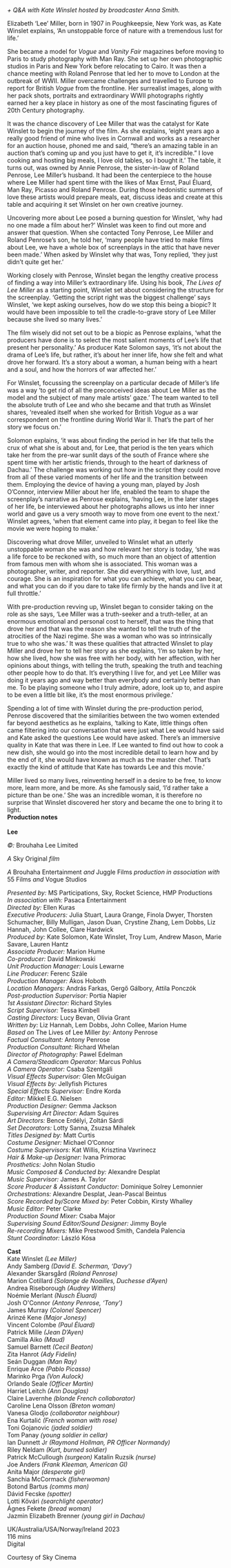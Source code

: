 

_+ Q&A with Kate Winslet hosted by broadcaster Anna Smith._

Elizabeth ‘Lee’ Miller, born in 1907 in Poughkeepsie, New York was, as Kate Winslet explains, ‘An unstoppable force of nature with a tremendous lust for life.’

She became a model for _Vogue_ and _Vanity Fair_ magazines before moving to Paris to study photography with Man Ray. She set up her own photographic studios in Paris and New York before relocating to Cairo. It was then a chance meeting with Roland Penrose that led her to move to London at the outbreak of WWII. Miller overcame challenges and travelled to Europe to report for British _Vogue_ from the frontline. Her surrealist images, along with her pack shots, portraits and extraordinary WWII photographs rightly earned her a key place in history as one of the most fascinating figures of 20th Century photography.

It was the chance discovery of Lee Miller that was the catalyst for Kate Winslet to begin the journey of the film. As she explains, ‘eight years ago a really good friend of mine who lives in Cornwall and works as a researcher for an auction house, phoned me and said, “there’s an amazing table in an auction that’s coming up and you just have to get it, it’s incredible.” I love cooking and hosting big meals, I love old tables, so I bought it.’ The table, it turns out, was owned by Annie Penrose, the sister-in-law of Roland Penrose, Lee Miller’s husband. It had been the centerpiece to the house where Lee Miller had spent time with the likes of Max Ernst, Paul Éluard, Man Ray, Picasso and Roland Penrose. During those hedonistic summers of love these artists would prepare meals, eat, discuss ideas and create at this table and acquiring it set Winslet on her own creative journey.

Uncovering more about Lee posed a burning question for Winslet, ‘why had no one made a film about her?’ Winslet was keen to find out more and answer that question. When she contacted Tony Penrose, Lee Miller and Roland Penrose’s son, he told her, ‘many people have tried to make films about Lee, we have a whole box of screenplays in the attic that have never been made.’ When asked by Winslet why that was, Tony replied, ‘they just didn’t quite get her.’

Working closely with Penrose, Winslet began the lengthy creative process of finding a way into Miller’s extraordinary life. Using his book, _The Lives of Lee Miller_ as a starting point, Winslet set about considering the structure for the screenplay. ‘Getting the script right was the biggest challenge’ says Winslet, ‘we kept asking ourselves, how do we stop this being a biopic? It would have been impossible to tell the cradle-to-grave story of Lee Miller because she lived so many lives.’

The film wisely did not set out to be a biopic as Penrose explains, ‘what the producers have done is to select the most salient moments of Lee’s life that present her personality.’ As producer Kate Solomon says, ‘it’s not about the drama of Lee’s life, but rather, it’s about her inner life, how she felt and what drove her forward. It’s a story about a woman, a human being with a heart and a soul, and how the horrors of war affected her.’

For Winslet, focussing the screenplay on a particular decade of Miller’s life was a way ‘to get rid of all the preconceived ideas about Lee Miller as the model and the subject of many male artists’ gaze.’ The team wanted to tell the absolute truth of Lee and who she became and that truth as Winslet shares, ‘revealed itself when she worked for British _Vogue_ as a war correspondent on the frontline during World War II. That’s the part of her story we focus on.’

Solomon explains, ‘it was about finding the period in her life that tells the crux of what she is about and, for Lee, that period is the ten years which take her from the pre-war sunlit days of the south of France where she spent time with her artistic friends, through to the heart of darkness of Dachau.’ The challenge was working out how in the script they could move from all of these varied moments of her life and the transition between them. Employing the device of having a young man, played by Josh O’Connor, interview Miller about her life, enabled the team to shape the screenplay’s narrative as Penrose explains, ‘having Lee, in the later stages of her life, be interviewed about her photographs allows us into her inner world and gave us a very smooth way to move from one event to the next.’ Winslet agrees, ‘when that element came into play, it began to feel like the movie we were hoping to make.’

Discovering what drove Miller, unveiled to Winslet what an utterly unstoppable woman she was and how relevant her story is today, ‘she was a life force to be reckoned with, so much more than an object of attention from famous men with whom she is associated. This woman was a photographer, writer, and reporter. She did everything with love, lust, and courage. She is an inspiration for what you can achieve, what you can bear, and what you can do if you dare to take life firmly by the hands and live it at full throttle.’

With pre-production revving up, Winslet began to consider taking on the role as she says, ‘Lee Miller was a truth-seeker and a truth-teller, at an enormous emotional and personal cost to herself, that was the thing that drove her and that was the reason she wanted to tell the truth of the atrocities of the Nazi regime. She was a woman who was so intrinsically true to who she was.’ It was these qualities that attracted Winslet to play Miller and drove her to tell her story as she explains, ‘I’m so taken by her, how she lived, how she was free with her body, with her affection, with her opinions about things, with telling the truth, speaking the truth and teaching other people how to do that. It’s everything I live for, and yet Lee Miller was doing it years ago and way better than everybody and certainly better than me. To be playing someone who I truly admire, adore, look up to, and aspire to be even a little bit like, it’s the most enormous privilege.’

Spending a lot of time with Winslet during the pre-production period, Penrose discovered that the similarities between the two women extended far beyond aesthetics as he explains, ‘talking to Kate, little things often came filtering into our conversation that were just what Lee would have said and Kate asked the questions Lee would have asked. There’s an immersive quality in Kate that was there in Lee. If Lee wanted to find out how to cook a new dish, she would go into the most incredible detail to learn how and by the end of it, she would have known as much as the master chef. That’s exactly the kind of attitude that Kate has towards Lee and this movie.’

Miller lived so many lives, reinventing herself in a desire to be free, to know more, learn more, and be more. As she famously said, ‘I’d rather take a picture than be one.’ She was an incredible woman, it is therefore no surprise that Winslet discovered her story and became the one to bring it to light.  
**Production notes**  
<br>
**Lee**

_©:_ Brouhaha Lee Limited

_A_ Sky Original _film_

_A_ Brouhaha Entertainment _and_ Juggle Films _production in association with_ 55 Films _and_ Vogue Studios

_Presented by:_ MS Participations, Sky, Rocket Science, HMP Productions  
_In association with:_ Pasaca Entertainment  
_Directed by:_ Ellen Kuras  
_Executive Producers:_ Julia Stuart, Laura Grange, Finola Dwyer, Thorsten Schumacher, Billy Mulligan, Jason Duan, Crystine Zhang, Lem Dobbs, Liz Hannah, John Collee, Clare Hardwick  
_Produced by:_ Kate Solomon, Kate Winslet, Troy Lum, Andrew Mason, Marie Savare, Lauren Hantz  
_Associate Producer:_ Marion Hume  
_Co-producer:_ David Minkowski  
_Unit Production Manager:_ Louis Lewarne  
_Line Producer:_ Ferenc Szále  
_Production Manager:_ Ákos Hoboth  
_Location Managers:_ András Farkas, Gergő Gálbory, Attila Ponczók  
_Post-production Supervisor:_ Portia Napier  
_1st Assistant Director:_ Richard Styles  
_Script Supervisor:_ Tessa Kimbell  
_Casting Directors:_ Lucy Bevan, Olivia Grant  
_Written by:_ Liz Hannah, Lem Dobbs, John Collee, Marion Hume  
_Based on_ The Lives of Lee Miller _by:_ Antony Penrose  
_Factual Consultant:_ Antony Penrose  
_Production Consultant:_ Richard Whelan  
_Director of Photography:_ Pawel Edelman  
_A Camera/Steadicam Operator:_ Marcus Pohlus  
_A Camera Operator:_ Csaba Szentgáli  
_Visual Effects Supervisor:_ Glen McGuigan  
_Visual Effects by:_ Jellyfish Pictures  
_Special Effects Supervisor:_ Endre Korda  
_Editor:_ Mikkel E.G. Nielsen  
_Production Designer:_ Gemma Jackson  
_Supervising Art Director:_ Adam Squires  
_Art Directors:_ Bence Erdélyi, Zoltán Sárdi  
_Set Decorators:_ Lotty Sanna, Zsuzsa Mihalek  
_Titles Designed by:_ Matt Curtis  
_Costume Designer:_ Michael O’Connor  
_Costume Supervisors:_ Kat Willis, Krisztina Vavrinecz  
_Hair & Make-up Designer:_ Ivana Primorac  
_Prosthetics:_ John Nolan Studio  
_Music Composed & Conducted by:_ Alexandre Desplat  
_Music Supervisor:_ James A. Taylor  
_Score Producer & Assistant Conductor:_ Dominique Solrey Lemonnier  
_Orchestrations:_ Alexandre Desplat, Jean-Pascal Beintus  
_Score Recorded by/Score Mixed by:_ Peter Cobbin, Kirsty Whalley  
_Music Editor:_ Peter Clarke  
_Production Sound Mixer:_ Csaba Major  
_Supervising Sound Editor/Sound Designer:_ Jimmy Boyle  
_Re-recording Mixers:_ Mike Prestwood Smith, Candela Palencia  
_Stunt Coordinator:_ László Kósa  

**Cast**  
Kate Winslet _(Lee Miller)_  
Andy Samberg _(David E. Scherman, ‘Davy’)_  
Alexander Skarsgård _(Roland Penrose)_  
Marion Cotillard _(Solange de Noailles, Duchesse d’Ayen)_  
Andrea Riseborough _(Audrey Withers)_  
Noémie Merlant _(Nusch Éluard)_  
Josh O'Connor _(Antony Penrose, ‘Tony’)_  
James Murray _(Colonel Spencer)_  
Arinzé Kene _(Major Jonesy)_  
Vincent Colombe _(Paul Éluard)_  
Patrick Mille _(Jean D’Ayen)_  
Camilla Aiko _(Maud)_  
Samuel Barnett _(Cecil Beaton)_  
Zita Hanrot _(Ady Fidelin)_  
Seán Duggan _(Man Ray)_  
Enrique Arce _(Pablo Picasso)_  
Marinko Prga _(Von Aulock)_  
Orlando Seale _(Officer Martin)_  
Harriet Leitch _(Ann Douglas)_  
Claire Lavernhe _(blonde French collaborator)_  
Caroline Lena Olsson _(Breton woman)_  
Vanesa Glodjo _(collaborator neighbour)_  
Ena Kurtalić _(French woman with rose)_  
Toni Gojanovic _(jaded soldier)_  
Tom Panay _(young soldier in cellar)_  
Ian Dunnett Jr _(Raymond Hollman, PR Officer Normandy)_  
Riley Neldam _(Kurt, burned soldier)_  
Patrick McCullough _(surgeon)_
Katalin Ruzsik _(nurse)_  
Joe Anders _(Frank Kleeman, American GI)_  
Anita Major _(desperate girl)_  
Sanchia McCormack _(fisherwoman)_  
Botond Bartus _(comms man)_  
Dávid Fecske _(spotter)_  
Lotti Kővári _(searchlight operator)_  
Ágnes Fekete _(bread woman)_  
Jazmin Elizabeth Brenner _(young girl in Dachau)_  

UK/Australia/USA/Norway/Ireland 2023  
116 mins  
Digital  

Courtesy of Sky Cinema  
<!--stackedit_data:
eyJoaXN0b3J5IjpbLTExMDEyNzMwMTAsLTE1ODA1MDc5MzAsLT
E3ODgzMzA2MjFdfQ==
-->